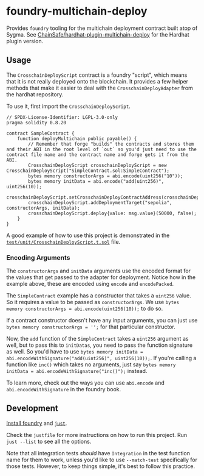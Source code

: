 # foundry-multichain-deploy

Provides `foundry` tooling for the multichain deployment contract built atop of
Sygma. See
[ChainSafe/hardhat-plugin-multichain-deploy]("https://github.com/ChainSafe/hardhat-plugin-multichain-deploy")
for the Hardhat plugin version.

## Usage

The `CrosschainDeployScript` contract is a foundry "script", which means that it
is not really deployed onto the blockchain. It provides a few helper methods
that make it easier to deal with the `CrosschainDeployAdapter` from the hardhat
repository.

To use it, first import the `CrosschainDeployScript`.

```solidity
// SPDX-License-Identifier: LGPL-3.0-only
pragma solidity 0.8.20

contract SampleContract {
    function deployMultichain public payable() {
        // Remember that forge "builds" the contracts and stores them and their ABI in the root level of `out` so you'd just need to use the contract file name and the contract name and forge gets it from the ABI.
        CrosschainDeployScript crosschainDeployScript = new CrosschainDeployScript("SimpleContract.sol:SimpleContract");
        bytes memory constructorArgs = abi.encode(uint256("10"));
        bytes memory initData = abi.encode("add(uint256)", uint256(10));
        crosschainDeployScript.setCrosschainDeployContractAddress(crosschainDeployAdapterAddress);
        crosschainDeployScript.addDeploymentTarget("sepolia", constructorArgs, initData);
        crosschainDeployScript.deploy{value: msg.value}(50000, false);
    }
}
```

A good example of how to use this project is demonstrated in the
[`test/unit/CrosschainDeployScript.t.sol`](test/unit/CrosschainDeployScriptTest.t.sol)
file.

### Encoding Arguments

The `constructorArgs` and `initData` arguments use the encoded format for the
values that get passed to the adapter for deployment. Notice how in the example
above, these are encoded using `encode` and `encodePacked`.

The `SimpleContract` example has a constructor that takes a `uint256` value. So
it requires a value to be passed as `constructorArgs`.  We use `bytes memory
constructorArgs = abi.encode(uint256(10));` to do so.

If a contract constructor doesn't have any input arguments, you can just use
`bytes memory constructorArgs = '';` for that particular constructor.

Now, the `add` function of the `SimpleContract` takes a `uint256` argument as
well, but to pass this to `initDatas`, you need to pass the function signature
as well. So you'd have to use `bytes memory initData =
abi.encodeWithSignature("add(uint256)", uint256(10));`. If you're calling a
function like `inc()` which takes no arguments, just say `bytes memory initData
= abi.encodeWithSignature("inc()");` instead.

To learn more, check out the ways you can use `abi.encode` and
`abi.encodeWithSignature` in the foundry book.


## Development

[Install foundry](https://book.getfoundry.sh/getting-started/installation) and [`just`](https://github.com/casey/just).

Check the `justfile` for more instructions on how to run this project. Run `just --list` to see all the options.

Note that all integration tests *should* have `Integration` in the test function name for them to work, unless you'd like to use `--match-test` specifically for those tests. However, to keep things simple, it's best to follow this practice.